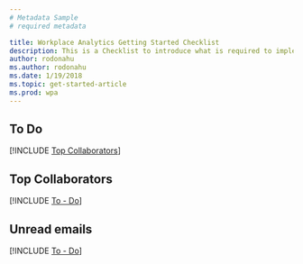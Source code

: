 ```yaml
---
# Metadata Sample
# required metadata

title: Workplace Analytics Getting Started Checklist
description: This is a Checklist to introduce what is required to implement Workplace Analytics for your Organization
author: rodonahu
ms.author: rodonahu
ms.date: 1/19/2018
ms.topic: get-started-article
ms.prod: wpa
---
```


## To Do
[!INCLUDE [Top Collaborators](MyA_Outlook_add-in/MyA_Add-in_To-do.md)]

## Top Collaborators
[!INCLUDE [To - Do](MyA_Outlook_add-in/MyA_Add-in_Add_top_collab.md)]

## Unread emails
[!INCLUDE [To - Do](MyA_Outlook_add-in/MyA_Add-in_Unread_emails.md)]
